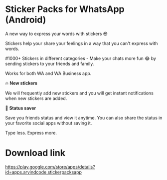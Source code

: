 # Sticker Packs for WhatsApp (Android)

A new way to express your words with stickers 😎

Stickers help your share your feelings in a way that you can't express with words.

#1000+ Stickers in different categories - Make your chats more fun 😂 by sending stickers to your friends and family.

Works for both WA and WA Business app.

🔥 **New stickers**

We will frequently add new stickers and you will get instant notifications when new stickers are added.

📲 **Status saver**

Save you friends status and view it anytime. You can also share the status in your favorite social apps without saving it.

Type less. Express more.

# Download link

https://play.google.com/store/apps/details?id=apps.arvindcode.stickerpacksapp
